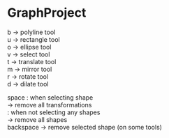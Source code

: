 # GraphProject
b -> polyline tool<br>
u -> rectangle tool<br>
o -> ellipse tool<br>
v -> select tool<br>
t -> translate tool<br>
m -> mirror tool<br>
r -> rotate tool<br>
d -> dilate tool<br>

space : when selecting shape<br>
-> remove all transformations<br>
: when not selecting any shapes<br>
-> remove all shapes<br>
backspace -> remove selected shape (on some tools)<br>
